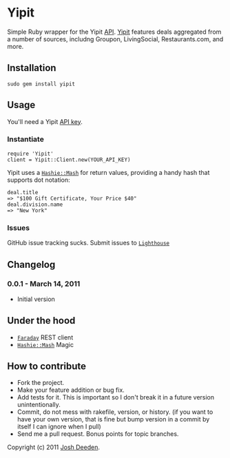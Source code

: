 # Yipit

Simple Ruby wrapper for the Yipit [API](http://yipit.com/about/api_overview/). [Yipit](http://yipit.com) features deals aggregated from a number of sources, includng Groupon, LivingSocial, Restaurants.com, and more.


## Installation

    sudo gem install yipit
    
## Usage

You'll need a Yipit [API key](http://yipit.com/account/login/?next=/about/api_key/).

### Instantiate
    require 'Yipit'
    client = Yipit::Client.new(YOUR_API_KEY)
    
Yipit uses a [`Hashie::Mash`](https://github.com/intridea/hashie) for return values, providing a handy hash that supports dot notation:

    deal.title
    => "$100 Gift Certificate, Your Price $40"
    deal.division.name
    => "New York"
    
### Issues
  GitHub issue tracking sucks.  Submit issues to [`Lighthouse`](https://yipit.lighthouseapp.com)

<a name="changelog"></a>
## Changelog

### 0.0.1 - March 14, 2011

* Initial version


## Under the hood
* [`Faraday`](https://github.com/technoweenie/faraday) REST client
* [`Hashie::Mash`](http://github.com/intridea/hashie)  Magic

## How to contribute
 
* Fork the project.
* Make your feature addition or bug fix.
* Add tests for it. This is important so I don't break it in a
  future version unintentionally.
* Commit, do not mess with rakefile, version, or history.
  (if you want to have your own version, that is fine but bump version in a commit by itself I can ignore when I pull)
* Send me a pull request. Bonus points for topic branches.

Copyright (c) 2011 [Josh Deeden](http://twitter.com/jdeeden). 
